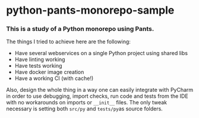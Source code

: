 # python-pants-monorepo-sample

### This is a study of a Python monorepo using Pants. 

The things I tried to achieve here are the following:
- Have several webservices on a single Python project using shared libs
- Have linting working
- Have tests working
- Have docker image creation
- Have a working CI (with cache!)

Also, design the whole thing in a way one can easily integrate with PyCharm in order to use debugging, import checks, run code and tests from the IDE with no workarounds on imports or `__init__` files. The only tweak necessary is setting both `src/py` and `tests/py`as source folders.
